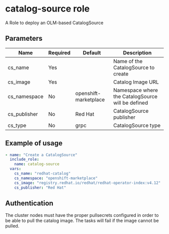 # catalog-source role

A Role to deploy an OLM-based CatalogSource

## Parameters
Name             | Required | Default        | Description
-----------------|----------| ---------------|-------------
cs_name          | Yes      |                | Name of the CatalogSource to create
cs_image         | Yes      |                | Catalog Image URL
cs_namespace     | No       | openshift-marketplace  | Namespace where the CatalogSource will be defined
cs_publisher     | No       | Red Hat        | CatalogSource publisher
cs_type          | No       | grpc           | CatalogSource type

## Example of usage
```yaml
- name: "Create a CatalogSource"
  include_role:
    name: catalog-source
  vars:
    cs_name: "redhat-catalog"
    cs_namespace: "openshift-marketplace"
    cs_image: "registry.redhat.io/redhat/redhat-operator-index:v4.12"
    cs_publisher: "Red Hat"
```

## Authentication

The cluster nodes must have the proper pullsecrets configured in order to be able to pull the catalog image. The tasks will fail if the image cannot be pulled.
